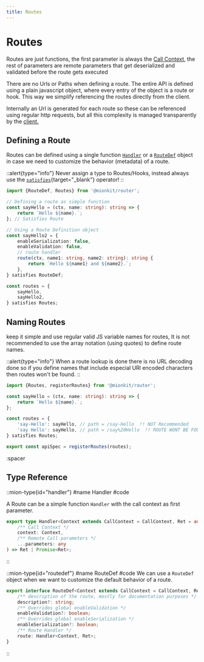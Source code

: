 ```yaml
---
title: Routes
---
```


# Routes

Routes are just functions, the first parameter is always the [Call Context](./call-context), the rest of parameters are remote parameters that get deserialized and validated before the route gets executed

There are no Urls or Paths when defining a route. The entire API is defined using a plain javascript object, where every entry of the object is a route or hook. This way we simplify referencing the routes directly from the client.

Internally an Url is generated for each route so these can be referenced using regular http requests, but all this complexity is managed transparently by the [client.](../4.client.md)

## Defining a Route

Routes can be defined using a single function [`Handler`](#type-handler) or a [`RouteDef`](#type-routedef) object in case we need to customize the behavior (metadata) of a route.

::alert{type="info"}
Never assign a type to Routes/Hooks, instead always use the [`satisfies`](https://www.typescriptlang.org/docs/handbook/release-notes/typescript-4-9.html#the-satisfies-operator){target="_blank"} operator! 
::

<!-- embedme ../../../../packages/router/examples/routes-definition.routes.ts -->
```ts
import {RouteDef, Routes} from '@mionkit/router';

// Defining a route as simple function
const sayHello = (ctx, name: string): string => {
    return `Hello ${name}.`;
}; // Satisfies Route

// Using a Route Definition object
const sayHello2 = {
    enableSerialization: false,
    enableValidation: false,
    // route handler
    route(ctx, name1: string, name2: string): string {
        return `Hello ${name1} and ${name2}.`;
    },
} satisfies RouteDef;

const routes = {
    sayHello,
    sayHello2,
} satisfies Routes;

```

## Naming Routes

keep it simple and use regular valid JS variable names for routes, It is not recommended to use the array notation (using quotes) to define route names.

::alert{type="info"}
 When a route lookup is done there is no URL decoding done so if you define names that include especial URl encoded characters then routes won't be found.
::

<!-- embedme ../../../../packages/router/examples/no-recommended-names.routes.ts -->
```ts
import {Routes, registerRoutes} from '@mionkit/router';

const sayHello = (ctx, name: string): string => {
    return `Hello ${name}.`;
};

const routes = {
    'say-Hello': sayHello, // path = /say-Hello  !! NOT Recommended
    'say Hello': sayHello, // path = /say%20Hello  !! ROUTE WONT BE FOUND
} satisfies Routes;

export const apiSpec = registerRoutes(routes);

```

:spacer

## Type Reference

::mion-type{id="handler"}
#name
Handler
#code

A Route can be a simple function `Handler` with the call context as first parameter. 

<!-- embedme ../../../../packages/router/src/types.ts#L14-L19 -->
```ts
export type Handler<Context extends CallContext = CallContext, Ret = any> = (
    /** Call Context */
    context: Context,
    /** Remote Call parameters */
    ...parameters: any
) => Ret | Promise<Ret>;
```
::

::mion-type{id="routedef"}
#name
RouteDef
#code
We can use a `RouteDef` object when we want to customize the default behavior of a route.

<!-- embedme ../../../../packages/router/src/types.ts#L42-L51 -->
```ts
export interface RouteDef<Context extends CallContext = CallContext, Ret = any> {
    /** description of the route, mostly for documentation purposes */
    description?: string;
    /** Overrides global enableValidation */
    enableValidation?: boolean;
    /** Overrides global enableSerialization */
    enableSerialization?: boolean;
    /** Route Handler */
    route: Handler<Context, Ret>;
}
```
::



